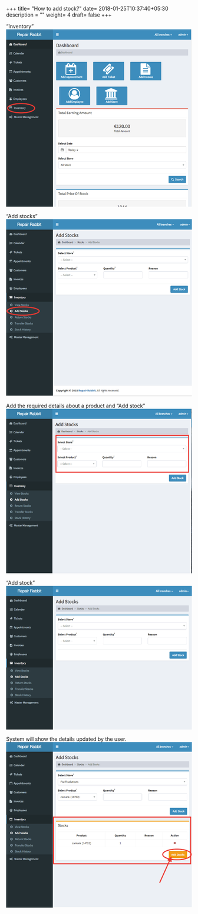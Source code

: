 +++
title= "How to add stock?"
date= 2018-01-25T10:37:40+05:30
description = ""
weight= 4
draft= false
+++




“Inventory”
![How to add stock?](/images/inventory/how_can_i_add_stock/go_to_inventory.png)

“Add stocks”
![How to add stock?](/images/inventory/how_can_i_add_stock/select_add_stock.png)

Add the required details about a product and “Add stock”
![How to add stock?](/images/inventory/how_can_i_add_stock/fill_the_required_details.png)

“Add stock”
![How to add stock?](/images/inventory/how_can_i_add_stock/click_add_stock.png)

System will show the details updated by the user.
![How to add stock?](/images/inventory/how_can_i_add_stock/stock_detail_summary_again_click_add_stock.png)


